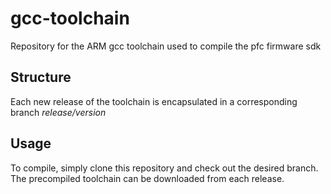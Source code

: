 # gcc-toolchain
Repository for the ARM gcc toolchain used to compile the pfc firmware sdk

## Structure
Each new release of the toolchain is encapsulated in a corresponding branch *release/version*

## Usage
To compile, simply clone this repository and check out the desired branch.
The precompiled toolchain can be downloaded from each release.

